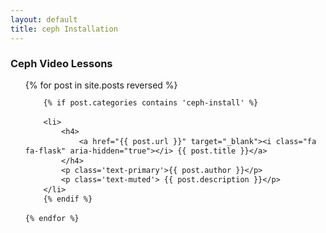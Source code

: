 ```yaml
---
layout: default
title: ceph Installation
---
```


<style>
ul.mod {
	line-height: 110%;
}
</style>

### Ceph Video Lessons
<ul class='mod'>
	{% for post in site.posts reversed %}

		{% if post.categories contains 'ceph-install' %}
		
		<li>
			<h4>	
				<a href="{{ post.url }}" target="_blank"><i class="fa fa-flask" aria-hidden="true"></i> {{ post.title }}</a>
			</h4>
			<p class='text-primary'>{{ post.author }}</p>
			<p class='text-muted'> {{ post.description }}</p>
		</li>
		{% endif %}
		
	{% endfor %}

</ul>
